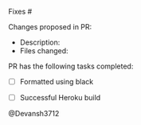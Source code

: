 Fixes #

Changes proposed in PR:
- Description:
- Files changed:


PR has the following tasks completed:
- [ ] Formatted using black
- [ ] Successful Heroku build


@Devansh3712
